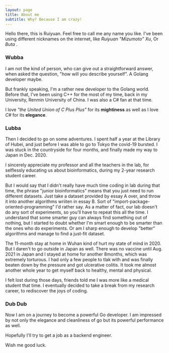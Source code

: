 ```yaml
---
layout: page
title: About me
subtitle: Why? Because I am crazy!
---
```


Hello there, this is Ruiyuan. Feel free to call me any name you like. I've been using different nicknames on the internet, like *Ruiyuan "Mizumoto" Xu*, Or *Buta* .

### Wubba

I am not the kind of person, who can give out a straightforward answer, when asked the question, "how will you describe yourself". A Golang developer maybe.

But frankly speaking, I'm a rather new developer to the Golang world. Before that, I've been using C++ for the most of my time, back in my University, Renmin University of China. I was also a C# fan at that time.

I love *"the United Union of C Plus Plus"* for its **mightiness** as well as I love *C#* for its **elegance**.

### Lubba

Then I decided to go on some adventures. I spent half a year at the Library of Hubei, and just before I was able to go to Tokyo the covid-19 bursted. I was stuck in the countryside for four months, and finally made my way to Japan in Dec. 2020.

I sincerely appreciate my professor and all the teachers in the lab, for selflessly educating us about bioinformatics, during my 2-year research student career.

But I would say that I didn't really have much time coding in lab during that time, the phrase "junior bioinformatics" means that you just need to run different datasets. Just take a dataset provided by essay A over, and throw it into another algorithms wriiten in essay B. Sort of "import-package-oriented-programming" I'd rather say. As a matter of fact, our lab doesn't do any sort of experiments, so you'll have to repeat this all the time. I understand that some smarter guy can always find something out of nothing, but I started to doubt whether I'm smart enough to be smarter than the ones who do experiments. Or am I sharp enough to develop "better" algorithms and manage to find a just-fit dataset.  

The 11-month stay at home in Wuhan kind of hurt my state of mind in 2020. But I daren't to go outside in Japan as well. There was no vaccine until Aug. 2021 in Japan and I stayed at home for another 8months, which was extremely torturous. I had only a few people to tlak with and was finally beaten down by the pressure and got ulcerative colitis. It took me almost another whole year to get myself back to healthy, mental and physical.

I felt lost during those days, friends told me I was more like a medical student that time. I eventually decided to take a break from my research career, to rediscover the joys of coding.

### Dub Dub

Now I am on a journey to become a powerful Go developer. I am impressed by not only the elegance and cleanliness of go but its powerful performance as well.

Hopefully I'll try to get a job as a backend engineer.

Wish me good luck.
